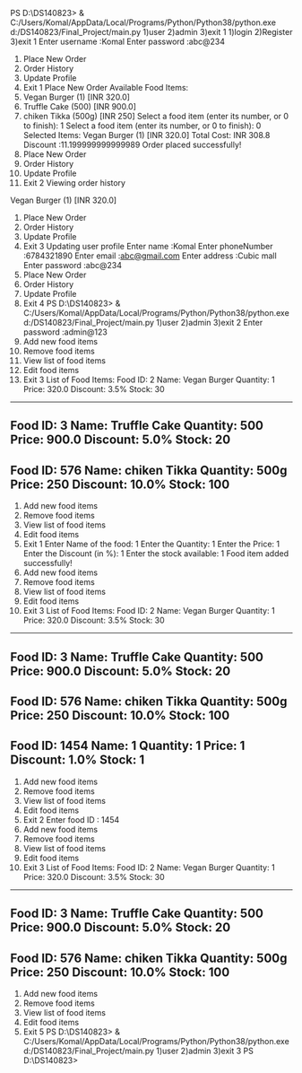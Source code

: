 PS D:\DS140823> & C:/Users/Komal/AppData/Local/Programs/Python/Python38/python.exe d:/DS140823/Final_Project/main.py
1)user
2)admin
3)exit
1
1)login
2)Register
3)exit
1
Enter username :Komal
Enter password :abc@234
1) Place New Order
2) Order History
3) Update Profile
4) Exit
1
Place New Order
Available Food Items:
1) Vegan Burger (1) [INR 320.0]
2) Truffle Cake (500) [INR 900.0]
3) chiken Tikka (500g) [INR 250]
Select a food item (enter its number, or 0 to finish): 1
Select a food item (enter its number, or 0 to finish): 0
Selected Items:
Vegan Burger (1) [INR 320.0]
Total Cost: INR 308.8
Discount :11.199999999999989
Order placed successfully!
1) Place New Order
2) Order History
3) Update Profile
4) Exit
2
Viewing order history

Vegan Burger (1) [INR 320.0]

1) Place New Order
2) Order History
3) Update Profile
4) Exit
3
Updating user profile
Enter name :Komal
Enter phoneNumber :6784321890
Enter email :abc@gmail.com
Enter address :Cubic mall
Enter password :abc@234
1) Place New Order
2) Order History
3) Update Profile
4) Exit
4
PS D:\DS140823> & C:/Users/Komal/AppData/Local/Programs/Python/Python38/python.exe d:/DS140823/Final_Project/main.py
1)user
2)admin
3)exit
2
Enter password :admin@123
1) Add new food items
2) Remove food items
3) View list of food items
4) Edit food items
5) Exit
3
List of Food Items:
Food ID: 2
Name: Vegan Burger
Quantity: 1
Price: 320.0
Discount: 3.5%
Stock: 30
------------------------
Food ID: 3
Name: Truffle Cake
Quantity: 500
Price: 900.0
Discount: 5.0%
Stock: 20
------------------------
Food ID: 576
Name: chiken Tikka
Quantity: 500g
Price: 250
Discount: 10.0%
Stock: 100
------------------------
1) Add new food items
2) Remove food items
3) View list of food items
4) Edit food items
5) Exit
1
Enter Name of the food: 1
Enter the Quantity: 1
Enter the Price: 1
Enter the Discount (in %): 1
Enter the stock available: 1
Food item added successfully!
1) Add new food items
2) Remove food items
3) View list of food items
4) Edit food items
5) Exit
3
List of Food Items:
Food ID: 2
Name: Vegan Burger
Quantity: 1
Price: 320.0
Discount: 3.5%
Stock: 30
------------------------
Food ID: 3
Name: Truffle Cake
Quantity: 500
Price: 900.0
Discount: 5.0%
Stock: 20
------------------------
Food ID: 576
Name: chiken Tikka
Quantity: 500g
Price: 250
Discount: 10.0%
Stock: 100
------------------------
Food ID: 1454
Name: 1
Quantity: 1
Price: 1
Discount: 1.0%
Stock: 1
------------------------
1) Add new food items
2) Remove food items
3) View list of food items
4) Edit food items
5) Exit
2
Enter food ID : 1454
1) Add new food items
2) Remove food items
3) View list of food items
4) Edit food items
5) Exit
3
List of Food Items:
Food ID: 2
Name: Vegan Burger
Quantity: 1
Price: 320.0
Discount: 3.5%
Stock: 30
------------------------
Food ID: 3
Name: Truffle Cake
Quantity: 500
Price: 900.0
Discount: 5.0%
Stock: 20
------------------------
Food ID: 576
Name: chiken Tikka
Quantity: 500g
Price: 250
Discount: 10.0%
Stock: 100
------------------------
1) Add new food items
2) Remove food items
3) View list of food items
4) Edit food items
5) Exit
5
PS D:\DS140823> & C:/Users/Komal/AppData/Local/Programs/Python/Python38/python.exe d:/DS140823/Final_Project/main.py
1)user
2)admin
3)exit
3
PS D:\DS140823>